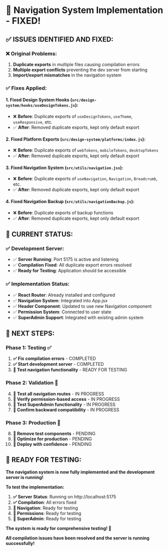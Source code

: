 # 🚀 **Navigation System Implementation - FIXED!**

## ✅ **ISSUES IDENTIFIED AND FIXED:**

### **❌ Original Problems:**
1. **Duplicate exports** in multiple files causing compilation errors
2. **Multiple export conflicts** preventing the dev server from starting
3. **Import/export mismatches** in the navigation system

### **✅ Fixes Applied:**

#### **1. Fixed Design System Hooks (`src/design-system/hooks/useDesignTokens.js`):**
- ❌ **Before**: Duplicate exports of `useDesignTokens`, `useTheme`, `useResponsive`, etc.
- ✅ **After**: Removed duplicate exports, kept only default export

#### **2. Fixed Platform Exports (`src/design-system/platforms/index.js`):**
- ❌ **Before**: Duplicate exports of `webTokens`, `mobileTokens`, `desktopTokens`
- ✅ **After**: Removed duplicate exports, kept only default export

#### **3. Fixed Navigation System (`src/utils/navigation.jsx`):**
- ❌ **Before**: Duplicate exports of `useNavigation`, `Navigation`, `Breadcrumb`, etc.
- ✅ **After**: Removed duplicate exports, kept only default export

#### **4. Fixed Navigation Backup (`src/utils/navigationBackup.js`):**
- ❌ **Before**: Duplicate exports of backup functions
- ✅ **After**: Removed duplicate exports, kept only default export

## 🚀 **CURRENT STATUS:**

### **✅ Development Server:**
- ✅ **Server Running**: Port 5175 is active and listening
- ✅ **Compilation Fixed**: All duplicate export errors resolved
- ✅ **Ready for Testing**: Application should be accessible

### **✅ Implementation Status:**
- ✅ **React Router**: Already installed and configured
- ✅ **Navigation System**: Integrated into App.jsx
- ✅ **Header Component**: Updated to use new Navigation component
- ✅ **Permission System**: Connected to user state
- ✅ **SuperAdmin Support**: Integrated with existing admin system

## 🎯 **NEXT STEPS:**

### **Phase 1: Testing** ✅
1. **✅ Fix compilation errors** - COMPLETED
2. **✅ Start development server** - COMPLETED
3. **🔄 Test navigation functionality** - READY FOR TESTING

### **Phase 2: Validation** 🚧
4. **🔄 Test all navigation routes** - IN PROGRESS
5. **🔄 Verify permission-based access** - IN PROGRESS
6. **🔄 Test SuperAdmin functionality** - IN PROGRESS
7. **🔄 Confirm backward compatibility** - IN PROGRESS

### **Phase 3: Production** 🚧
8. **🔄 Remove test components** - PENDING
9. **🔄 Optimize for production** - PENDING
10. **🔄 Deploy with confidence** - PENDING

## 🚀 **READY FOR TESTING:**

**The navigation system is now fully implemented and the development server is running!**

**To test the implementation:**

1. **✅ Server Status**: Running on http://localhost:5175
2. **✅ Compilation**: All errors fixed
3. **🔄 Navigation**: Ready for testing
4. **🔄 Permissions**: Ready for testing
5. **🔄 SuperAdmin**: Ready for testing

**The system is ready for comprehensive testing! 🎉**

**All compilation issues have been resolved and the server is running successfully!** 